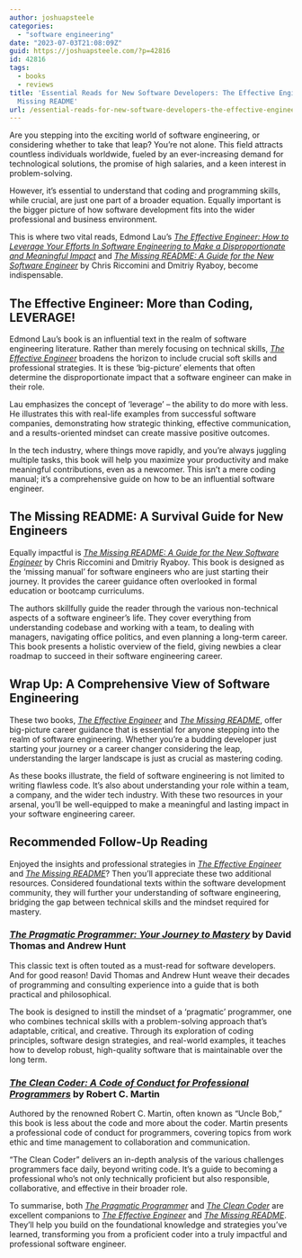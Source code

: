 ```yaml
---
author: joshuapsteele
categories:
  - "software engineering"
date: "2023-07-03T21:08:09Z"
guid: https://joshuapsteele.com/?p=42816
id: 42816
tags:
  - books
  - reviews
title: 'Essential Reads for New Software Developers: The Effective Engineer and The
  Missing README'
url: /essential-reads-for-new-software-developers-the-effective-engineer-and-the-missing-readme/
---
```


Are you stepping into the exciting world of software engineering, or considering whether to take that leap? You’re not alone. This field attracts countless individuals worldwide, fueled by an ever-increasing demand for technological solutions, the promise of high salaries, and a keen interest in problem-solving.

However, it’s essential to understand that coding and programming skills, while crucial, are just one part of a broader equation. Equally important is the bigger picture of how software development fits into the wider professional and business environment.

This is where two vital reads, Edmond Lau’s [*The Effective Engineer: How to Leverage Your Efforts In Software Engineering to Make a Disproportionate and Meaningful Impact*](https://amzn.to/3JK2gbg) and [*The Missing README: A Guide for the New Software Engineer*](https://amzn.to/44qx0pO) by Chris Riccomini and Dmitriy Ryaboy, become indispensable.

## The Effective Engineer: More than Coding, LEVERAGE!

Edmond Lau’s book is an influential text in the realm of software engineering literature. Rather than merely focusing on technical skills, [*The Effective Engineer*](https://amzn.to/3JK2gbg) broadens the horizon to include crucial soft skills and professional strategies. It is these ‘big-picture’ elements that often determine the disproportionate impact that a software engineer can make in their role.

Lau emphasizes the concept of ‘leverage’ – the ability to do more with less. He illustrates this with real-life examples from successful software companies, demonstrating how strategic thinking, effective communication, and a results-oriented mindset can create massive positive outcomes.

In the tech industry, where things move rapidly, and you’re always juggling multiple tasks, this book will help you maximize your productivity and make meaningful contributions, even as a newcomer. This isn’t a mere coding manual; it’s a comprehensive guide on how to be an influential software engineer.

## The Missing README: A Survival Guide for New Engineers

Equally impactful is [*The Missing README: A Guide for the New Software Engineer*](https://amzn.to/44qx0pO) by Chris Riccomini and Dmitriy Ryaboy. This book is designed as the ‘missing manual’ for software engineers who are just starting their journey. It provides the career guidance often overlooked in formal education or bootcamp curriculums.

The authors skillfully guide the reader through the various non-technical aspects of a software engineer’s life. They cover everything from understanding codebase and working with a team, to dealing with managers, navigating office politics, and even planning a long-term career. This book presents a holistic overview of the field, giving newbies a clear roadmap to succeed in their software engineering career.

## Wrap Up: A Comprehensive View of Software Engineering

These two books, [*The Effective Engineer*](https://amzn.to/3JK2gbg) and [*The Missing README*](https://amzn.to/44qx0pO), offer big-picture career guidance that is essential for anyone stepping into the realm of software engineering. Whether you’re a budding developer just starting your journey or a career changer considering the leap, understanding the larger landscape is just as crucial as mastering coding.

As these books illustrate, the field of software engineering is not limited to writing flawless code. It’s also about understanding your role within a team, a company, and the wider tech industry. With these two resources in your arsenal, you’ll be well-equipped to make a meaningful and lasting impact in your software engineering career.

## Recommended Follow-Up Reading

Enjoyed the insights and professional strategies in [*The Effective Engineer*](https://amzn.to/3JK2gbg) and *[The Missing README](https://amzn.to/44qx0pO)*? Then you’ll appreciate these two additional resources. Considered foundational texts within the software development community, they will further your understanding of software engineering, bridging the gap between technical skills and the mindset required for mastery.

### [*The Pragmatic Programmer: Your Journey to Mastery*](https://amzn.to/3PP1UUy) by David Thomas and Andrew Hunt

This classic text is often touted as a must-read for software developers. And for good reason! David Thomas and Andrew Hunt weave their decades of programming and consulting experience into a guide that is both practical and philosophical.

The book is designed to instill the mindset of a ‘pragmatic’ programmer, one who combines technical skills with a problem-solving approach that’s adaptable, critical, and creative. Through its exploration of coding principles, software design strategies, and real-world examples, it teaches how to develop robust, high-quality software that is maintainable over the long term.

### [*The Clean Coder: A Code of Conduct for Professional Programmers*](https://amzn.to/43eTl8G) by Robert C. Martin

Authored by the renowned Robert C. Martin, often known as “Uncle Bob,” this book is less about the code and more about the coder. Martin presents a professional code of conduct for programmers, covering topics from work ethic and time management to collaboration and communication.

“The Clean Coder” delivers an in-depth analysis of the various challenges programmers face daily, beyond writing code. It’s a guide to becoming a professional who’s not only technically proficient but also responsible, collaborative, and effective in their broader role.

To summarise, both [*The Pragmatic Programmer*](https://amzn.to/3PP1UUy) and [*The Clean Coder*](https://amzn.to/43eTl8G) are excellent companions to [*The Effective Engineer*](https://amzn.to/3JK2gbg) and *[The Missing README](https://amzn.to/44qx0pO)*. They’ll help you build on the foundational knowledge and strategies you’ve learned, transforming you from a proficient coder into a truly impactful and professional software engineer.